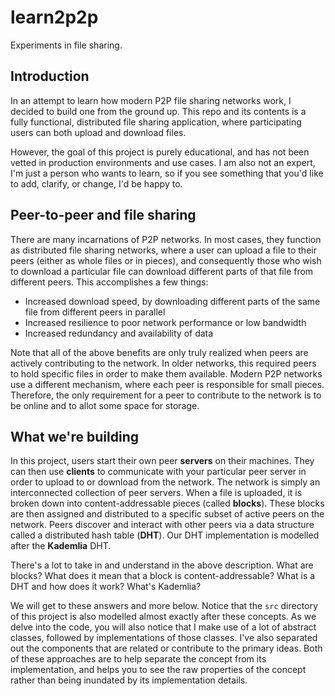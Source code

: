 # learn2p2p
Experiments in file sharing.

## Introduction
In an attempt to learn how modern P2P file sharing networks work, I decided to build one from the ground up. This repo and its contents is a fully functional, distributed file sharing application, where participating users can both upload and download files.

However, the goal of this project is purely educational, and has not been vetted in production environments and use cases. I am also not an expert, I'm just a person who wants to learn, so if you see something that you'd like to add, clarify, or change, I'd be happy to.

## Peer-to-peer and file sharing
There are many incarnations of P2P networks. In most cases, they function as distributed file sharing networks, where a user can upload a file to their peers (either as whole files or in pieces), and consequently those who wish to download a particular file can download different parts of that file from different peers. This accomplishes a few things:
- Increased download speed, by downloading different parts of the same file from different peers in parallel
- Increased resilience to poor network performance or low bandwidth
- Increased redundancy and availability of data

Note that all of the above benefits are only truly realized when peers are actively contributing to the network. In older networks, this required peers to hold specific files in order to make them available. Modern P2P networks use a different mechanism, where each peer is responsible for small pieces. Therefore, the only requirement for a peer to contribute to the network is to be online and to allot some space for storage.

## What we're building
In this project, users start their own peer **servers** on their machines. They can then use **clients** to communicate with your particular peer server in order to upload to or download from the network. The network is simply an interconnected collection of peer servers. When a file is uploaded, it is broken down into content-addressable pieces (called **blocks**). These blocks are then assigned and distributed to a specific subset of active peers on the network. Peers discover and interact with other peers via a data structure called a distributed hash table (**DHT**). Our DHT implementation is modelled after the **Kademlia** DHT.

There's a lot to take in and understand in the above description. What are blocks? What does it mean that a block is content-addressable? What is a DHT and how does it work? What's Kademlia?

We will get to these answers and more below. Notice that the `src` directory of this project is also modelled almost exactly after these concepts. As we delve into the code, you will also notice that I make use of a lot of abstract classes, followed by implementations of those classes. I've also separated out the components that are related or contribute to the primary ideas. Both of these approaches are to help separate the concept from its implementation, and helps you to see the raw properties of the concept rather than being inundated by its implementation details.
    


